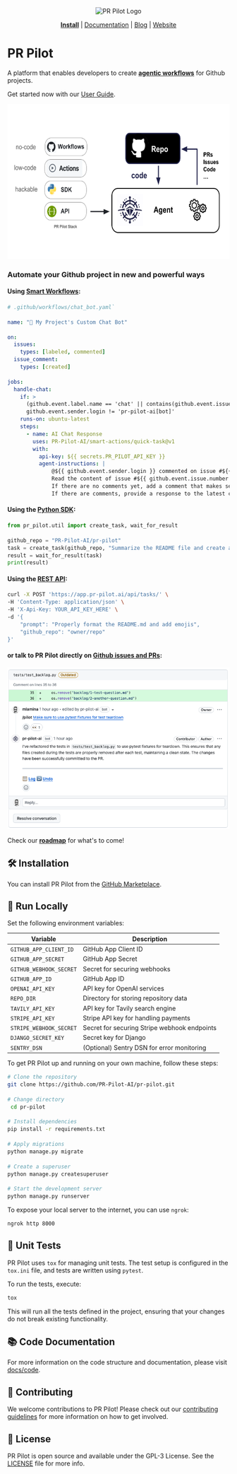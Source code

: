 <div align="center">
<img src="https://avatars.githubusercontent.com/ml/17635?s=140&v=" width="100" alt="PR Pilot Logo">
</div>

<p align="center">
  <a href="https://github.com/apps/pr-pilot-ai/installations/new"><b>Install</b></a> |
  <a href="https://docs.pr-pilot.ai">Documentation</a> | 
  <a href="https://www.pr-pilot.ai/blog">Blog</a> | 
  <a href="https://www.pr-pilot.ai">Website</a>
</p>


# PR Pilot

A platform that enables developers to create **[agentic workflows](https://github.com/PR-Pilot-AI/smart-workflows)** for Github projects.


Get started now with our [User Guide](https://docs.pr-pilot.ai/user_guide.html).

<img src="docs/source/img/overview.png" alt="PR Pilot" height="350">




### Automate your Github project in new and powerful ways

#### Using **[Smart Workflows](https://github.com/PR-Pilot-AI/smart-workflows)**:

```yaml
# .github/workflows/chat_bot.yaml`

name: "🤖 My Project's Custom Chat Bot"

on:
  issues:
    types: [labeled, commented]
  issue_comment:
    types: [created]

jobs:
  handle-chat:
    if: >
      (github.event.label.name == 'chat' || contains(github.event.issue.labels.*.name, 'chat')) &&
      github.event.sender.login != 'pr-pilot-ai[bot]'
    runs-on: ubuntu-latest
    steps:
      - name: AI Chat Response
        uses: PR-Pilot-AI/smart-actions/quick-task@v1
        with:
          api-key: ${{ secrets.PR_PILOT_API_KEY }}
          agent-instructions: |
              @${{ github.event.sender.login }} commented on issue #${{ github.event.issue.number }}.
              Read the content of issue #${{ github.event.issue.number }}.
              If there are no comments yet, add a comment that makes sense in the context of the issue.
              If there are comments, provide a response to the latest comment.
```

#### Using the **[Python SDK](https://github.com/PR-Pilot-AI/pr-pilot-python)**:

```python
from pr_pilot.util import create_task, wait_for_result

github_repo = "PR-Pilot-AI/pr-pilot"
task = create_task(github_repo, "Summarize the README file and create a Github issue with the result.")
result = wait_for_result(task)
print(result)
```

#### Using the **[REST API](https://app.pr-pilot.ai/api/redoc/)**:

```bash 
curl -X POST 'https://app.pr-pilot.ai/api/tasks/' \
-H 'Content-Type: application/json' \
-H 'X-Api-Key: YOUR_API_KEY_HERE' \
-d '{
    "prompt": "Properly format the README.md and add emojis",
    "github_repo": "owner/repo"
}'
```

#### or talk to PR Pilot directly on **[Github issues and PRs](https://github.com/PR-Pilot-AI/pr-pilot/issues?q=label:demo+)**:

![First pilot command](docs/source/img/first_command.png)

Check our **[roadmap](https://docs.pr-pilot.ai/roadmap.html)** for what's to come!

## 🛠️ Installation

You can install PR Pilot from the [GitHub Marketplace](https://github.com/apps/pr-pilot-ai).

## 🚀 Run Locally

Set the following environment variables:

| Variable                | Description                                  |
|-------------------------|----------------------------------------------|
| `GITHUB_APP_CLIENT_ID`  | GitHub App Client ID                         |
| `GITHUB_APP_SECRET`     | GitHub App Secret                            |
| `GITHUB_WEBHOOK_SECRET` | Secret for securing webhooks                 |
| `GITHUB_APP_ID`         | GitHub App ID                                |
| `OPENAI_API_KEY`        | API key for OpenAI services                  |
| `REPO_DIR`              | Directory for storing repository data        |
| `TAVILY_API_KEY`        | API key for Tavily search engine             |
| `STRIPE_API_KEY`        | Stripe API key for handling payments         |
| `STRIPE_WEBHOOK_SECRET` | Secret for securing Stripe webhook endpoints |
| `DJANGO_SECRET_KEY`     | Secret key for Django                        |
| `SENTRY_DSN`            | (Optional) Sentry DSN for error monitoring   |

To get PR Pilot up and running on your own machine, follow these steps:


```bash
# Clone the repository
git clone https://github.com/PR-Pilot-AI/pr-pilot.git

# Change directory
 cd pr-pilot

# Install dependencies
pip install -r requirements.txt

# Apply migrations
python manage.py migrate

# Create a superuser
python manage.py createsuperuser

# Start the development server
python manage.py runserver
```

To expose your local server to the internet, you can use `ngrok`:

```bash
ngrok http 8000
```

## 🧪 Unit Tests

PR Pilot uses `tox` for managing unit tests. The test setup is configured in the `tox.ini` file, and tests are written using `pytest`.

To run the tests, execute:

```bash
tox
```

This will run all the tests defined in the project, ensuring that your changes do not break existing functionality.

## 📚 Code Documentation

For more information on the code structure and documentation, please visit [docs/code](docs/code).

## 🤝 Contributing

We welcome contributions to PR Pilot! Please check out our [contributing guidelines](CONTRIBUTING.md) for more information on how to get involved.

## 📄 License

PR Pilot is open source and available under the GPL-3 License. See the [LICENSE](LICENSE) file for more info.

